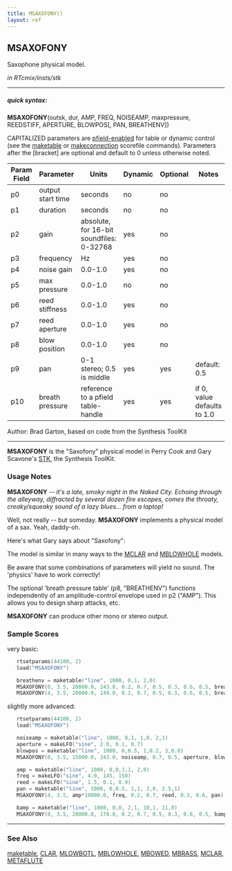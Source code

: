 ```yaml
---
title: MSAXOFONY()
layout: ref
---
```


## MSAXOFONY

Saxophone physical model.

*in RTcmix/insts/stk*  
  

-----

##### quick syntax:

**MSAXOFONY**(outsk, dur, AMP, FREQ, NOISEAMP, maxpressure, REEDSTIFF,
APERTURE, BLOWPOS\[, PAN, BREATHENV\])

CAPITALIZED parameters are [pfield-enabled](pfield-enabled.html) for
table or dynamic control (see the
[maketable](../scorefile/maketable.html) or
[makeconnection](../scorefile/makeconnection.html) scorefile
commands). Parameters after the \[bracket\] are optional and default to
0 unless otherwise noted.


Param Field	| Parameter | Units | Dynamic | Optional | Notes
----------- | --------- | ----- | -------- | --------- | ---------
p0 | output start time | seconds | no | no | 
p1 | duration | seconds | no | no | 
p2 | gain | absolute, for 16-bit soundfiles: 0-32768 | yes | no | 
p3 | frequency | Hz | yes | no | 
p4 | noise gain | 0.0-1.0 | yes | no | 
p5 | max pressure | 0.0-1.0 | no | no | 
p6 | reed stiffness | 0.0-1.0 | yes | no | 
p7 | reed aperture | 0.0-1.0 | yes | no | 
p8 | blow position | 0.0-1.0 | yes | no | 
p9 | pan | 0-1 stereo; 0.5 is middle | yes | yes | default: 0.5 | 
p10 | breath pressure | reference to a pfield table-handle | yes | yes | if 0, value defaults to 1.0 | 

   Author:  Brad Garton, based on code from the Synthesis ToolKit

  

-----

  
**MSAXOFONY** is the "Saxofony" physical model in Perry Cook and Gary
Scavone's [STK](http://www.cs.princeton.edu/~prc/NewWork.php#STK), the
Synthesis ToolKit.

### Usage Notes

**MSAXOFONY** *-- it's a late, smoky night in the Naked City. Echoing
through the alleyway, diffracted by several dozen fire escapes, comes
the throaty, creaky/squeaky sound of a lazy blues... from a laptop\!*

Well, not really -- but someday. **MSAXOFONY** implements a physical
model of a sax. Yeah, daddy-oh.

Here's what Gary says about "Saxofony":

The model is similar in many ways to the [MCLAR](MCLAR.html) and
[MBLOWHOLE](MBLOWHOLE.html) models.

Be aware that some combinations of parameters will yield no sound. The
'physics' have to work correctly\!

The optional 'breath pressure table' (p8, "BREATHENV") functions
independently of an amplitude-control envelope used in p2 ("AMP"). This
allows you to design sharp attacks, etc.

**MSAXOFONY** can produce other mono or stereo output.

### Sample Scores

very basic:

```cpp
   rtsetparams(44100, 2)
   load("MSAXOFONY")

   breathenv = maketable("line", 1000, 0,1, 2,0)
   MSAXOFONY(0, 3.5, 20000.0, 243.0, 0.2, 0.7, 0.5, 0.3, 0.6, 0.5, breathenv)
   MSAXOFONY(4, 3.5, 20000.0, 149.0, 0.2, 0.7, 0.5, 0.3, 0.6, 0.5, breathenv)
```

  
  
slightly more advanced:

```cpp
   rtsetparams(44100, 2)
   load("MSAXOFONY")

   noiseamp = maketable("line", 1000, 0,1, 1,0, 2,1)
   aperture = makeLFO("sine", 2.0, 0.1, 0.7)
   blowpos = maketable("line", 1000, 0,0.5, 1,0.2, 3,0.8)
   MSAXOFONY(0, 3.5, 15000.0, 243.0, noiseamp, 0.7, 0.5, aperture, blowpos)

   amp = maketable("line", 1000, 0,0,1,1, 2,0)
   freq = makeLFO("sine", 4.0, 145, 150)
   reed = makeLFO("sine", 1.5, 0.1, 0.9)
   pan = maketable("line", 1000, 0,0.5, 1,1, 2,0, 2.5,1)
   MSAXOFONY(4, 3.5, amp*10000.0, freq, 0.2, 0.7, reed, 0.3, 0.6, pan)

   bamp = maketable("line", 1000, 0,0, 2,1, 10,1, 11,0)
   MSAXOFONY(8, 3.5, 20000.0, 178.0, 0.2, 0.7, 0.5, 0.3, 0.6, 0.5, bamp)
```

  

-----

### See Also

[maketable](../scorefile/maketable.html), [CLAR](CLAR.html),
[MLOWBOTL](MBLOWBOTL.html), [MBLOWHOLE](MBLOWHOLE.html),
[MBOWED](MBOWED.html), [MBRASS](MBRASS.html), [MCLAR](MCLAR.html),
[METAFLUTE](METAFLUTE.html)
